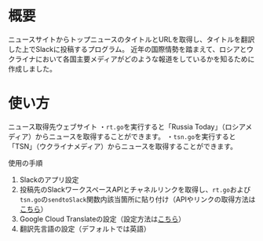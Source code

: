 # 概要
ニュースサイトからトップニュースのタイトルとURLを取得し、タイトルを翻訳した上でSlackに投稿するプログラム。
近年の国際情勢を踏まえて、ロシアとウクライナにおいて各国主要メディアがどのような報道をしているかを知るために作成しました。

# 使い方
ニュース取得先ウェブサイト
・`rt.go`を実行すると「Russia Today」（ロシアメディア）からニュースを取得することができます。
・`tsn.go`を実行すると「TSN」（ウクライナメディア）からニュースを取得することができます。

使用の手順
1. Slackのアプリ設定
2. 投稿先のSlackワークスペースAPIとチャネルリンクを取得し、`rt.go`および`tsn.go`の`sendtoSlack`関数内該当箇所に貼り付け（APIやリンクの取得方法は[こちら](https://api.slack.com/apps)）
3. Google Cloud Translateの設定（設定方法は[こちら](https://cloud.google.com/translate/docs/setup?hl=ja)）
4. 翻訳先言語の設定（デフォルトでは英語）
